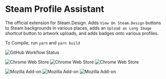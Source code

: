 # Steam Profile Assistant

The official extension for Steam.Design. Adds `View On Steam.Design` buttons to Steam backgrounds in various places, adds an `Upload as Long Image` shortcut button to artwork uploads, and adds badges onto various profiles.

To Compile, run `yarn` and `yarn build`

![GitHub Workflow Status](https://img.shields.io/github/workflow/status/sapic/Steam-Design-Extension/Steam%20Profile%20Assistant%20Test%20Build)

![Chrome Web Store](https://img.shields.io/chrome-web-store/v/mjmabgdoainclinjecbkdancpamdiaih) ![Chrome Web Store](https://img.shields.io/chrome-web-store/users/mjmabgdoainclinjecbkdancpamdiaih) ![Chrome Web Store](https://img.shields.io/chrome-web-store/rating/mjmabgdoainclinjecbkdancpamdiaih)

![Mozilla Add-on](https://img.shields.io/amo/v/steam-design-buttons) ![Mozilla Add-on](https://img.shields.io/amo/users/steam-design-buttons) ![Mozilla Add-on](https://img.shields.io/amo/rating/steam-design-buttons)
